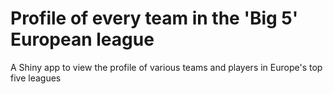# Profile of every team in the 'Big 5' European league
A Shiny app to view the profile of various teams and players in Europe's top five leagues
